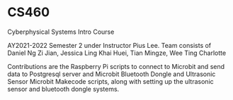# CS460
Cyberphysical Systems Intro Course

AY2021-2022 Semester 2 under Instructor Pius Lee. Team consists of Daniel Ng Zi Jian, Jessica Ling Khai Huei, Tian Mingze, Wee Ting Charlotte

Contributions are the Raspberry Pi scripts to connect to Microbit and send data to Postgresql server and Microbit Bluetooth Dongle and Ultrasonic Sensor Microbit Makecode scripts, along with setting up the ultrasonic sensor and bluetooth dongle systems.
